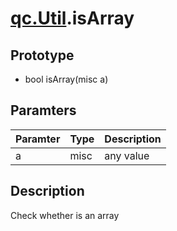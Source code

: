 # [qc.Util](README.md).isArray

## Prototype
* bool isArray(misc a)

## Paramters
| Paramter | Type | Description |
| ------------- | ------------- | -------------|
| a | misc | any value |

## Description
Check whether is an array
